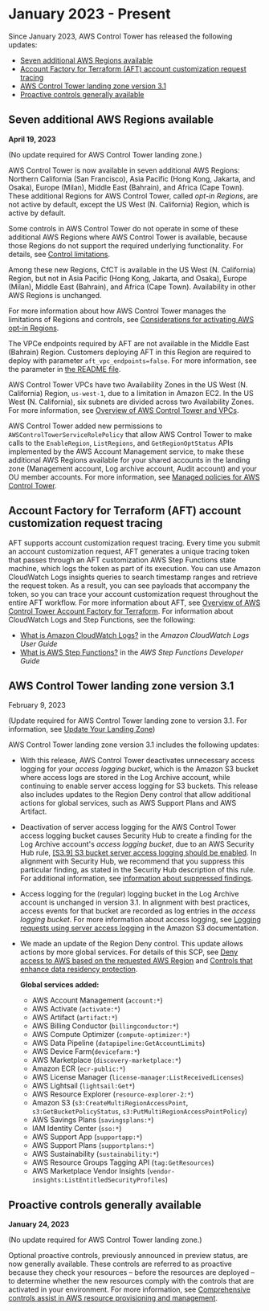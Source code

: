 # January 2023 \- Present<a name="2023-all"></a>

Since January 2023, AWS Control Tower has released the following updates:
+  [Seven additional AWS Regions available](#seven-regions) 
+  [ Account Factory for Terraform \(AFT\) account customization request tracing ](#account-customization-request-tracing-ga) 
+  [AWS Control Tower landing zone version 3\.1](#lz-3-1) 
+  [Proactive controls generally available](#proactive-control-ga) 

## Seven additional AWS Regions available<a name="seven-regions"></a>

**April 19, 2023**

\(No update required for AWS Control Tower landing zone\.\)

AWS Control Tower is now available in seven additional AWS Regions: Northern California \(San Francisco\), Asia Pacific \(Hong Kong, Jakarta, and Osaka\), Europe \(Milan\), Middle East \(Bahrain\), and Africa \(Cape Town\)\. These additional Regions for AWS Control Tower, called *opt\-in Regions*, are not active by default, except the US West \(N\. California\) Region, which is active by default\.

Some controls in AWS Control Tower do not operate in some of these additional AWS Regions where AWS Control Tower is available, because those Regions do not support the required underlying functionality\. For details, see [Control limitations](limits.md#control-limitations)\.

Among these new Regions, CfCT is available in the US West \(N\. California\) Region, but not in Asia Pacific \(Hong Kong, Jakarta, and Osaka\), Europe \(Milan\), Middle East \(Bahrain\), and Africa \(Cape Town\)\. Availability in other AWS Regions is unchanged\.

For more information about how AWS Control Tower manages the limitations of Regions and controls, see [Considerations for activating AWS opt\-in Regions](opt-in-region-considerations.md)\.

The VPCe endpoints required by AFT are not available in the Middle East \(Bahrain\) Region\. Customers deploying AFT in this Region are required to deploy with parameter `aft_vpc_endpoints=false`\. For more information, see the parameter in [ the README file](https://github.com/aws-ia/terraform-aws-control_tower_account_factory#input_aft_vpc_endpoints)\. 

AWS Control Tower VPCs have two Availability Zones in the US West \(N\. California\) Region, `us-west-1`, due to a limitation in Amazon EC2\. In the US West \(N\. California\), six subnets are divided across two Availability Zones\. For more information, see [Overview of AWS Control Tower and VPCs](vpc-concepts.md)\.

AWS Control Tower added new permissions to `AWSControlTowerServiceRolePolicy` that allow AWS Control Tower to make calls to the `EnableRegion`, `ListRegions`, and `GetRegionOptStatus` APIs implemented by the AWS Account Management service, to make these additional AWS Regions available for your shared accounts in the landing zone \(Management account, Log archive account, Audit account\) and your OU member accounts\. For more information, see [Managed policies for AWS Control Tower](access-control-managing-permissions.md#managed-policies-table)\.

## Account Factory for Terraform \(AFT\) account customization request tracing<a name="account-customization-request-tracing-ga"></a>

AFT supports account customization request tracing\. Every time you submit an account customization request, AFT generates a unique tracing token that passes through an AFT customization AWS Step Functions state machine, which logs the token as part of its execution\. You can use Amazon CloudWatch Logs insights queries to search timestamp ranges and retrieve the request token\. As a result, you can see payloads that accompany the token, so you can trace your account customization request throughout the entire AFT workflow\. For more information about AFT, see [Overview of AWS Control Tower Account Factory for Terraform](https://docs.aws.amazon.com/controltower/latest/userguide/aft-overview.html)\. For information about CloudWatch Logs and Step Functions, see the following: 
+  [What is Amazon CloudWatch Logs?](https://docs.aws.amazon.com/AmazonCloudWatch/latest/logs/WhatIsCloudWatchLogs.html) in the *Amazon CloudWatch Logs User Guide* 
+  [What is AWS Step Functions?](https://docs.aws.amazon.com/step-functions/latest/dg/welcome.html) in the *AWS Step Functions Developer Guide* 

## AWS Control Tower landing zone version 3\.1<a name="lz-3-1"></a>

February 9, 2023

\(Update required for AWS Control Tower landing zone to version 3\.1\. For information, see [Update Your Landing Zone](update-controltower.md)\)

AWS Control Tower landing zone version 3\.1 includes the following updates:
+ With this release, AWS Control Tower deactivates unnecessary access logging for your *access logging bucket*, which is the Amazon S3 bucket where access logs are stored in the Log Archive account, while continuing to enable server access logging for S3 buckets\. This release also includes updates to the Region Deny control that allow additional actions for global services, such as AWS Support Plans and AWS Artifact\. 
+ Deactivation of server access logging for the AWS Control Tower access logging bucket causes Security Hub to create a finding for the Log Archive account's *access logging bucket*, due to an AWS Security Hub rule, [\[S3\.9\] S3 bucket server access logging should be enabled](https://docs.aws.amazon.com/securityhub/latest/userguide/securityhub-standards-fsbp-controls.html#fsbp-s3-9)\. In alignment with Security Hub, we recommend that you suppress this particular finding, as stated in the Security Hub description of this rule\. For additional information, see [information about suppressed findings](https://docs.aws.amazon.com/securityhub/latest/userguide/finding-workflow-status.html)\.
+ Access logging for the \(regular\) logging bucket in the Log Archive account is unchanged in version 3\.1\. In alignment with best practices, access events for that bucket are recorded as log entries in the *access logging bucket*\.  For more information about access logging, see [Logging requests using server access logging](https://docs.aws.amazon.com/AmazonS3/latest/userguide/ServerLogs.html) in the Amazon S3 documentation\.
+ We made an update of the Region Deny control\. This update allows actions by more global services\. For details of this SCP, see [Deny access to AWS based on the requested AWS Region](data-residency-controls.md#primary-region-deny-policy) and [Controls that enhance data residency protection](data-residency-controls.md)\.

  **Global services added:**
  + AWS Account Management \(`account:*`\)
  + AWS Activate \(`activate:*`\)
  + AWS Artifact \(`artifact:*`\)
  + AWS Billing Conductor \(`billingconductor:*`\)
  + AWS Compute Optimizer \(`compute-optimizer:*`\)
  + AWS Data Pipeline \(`datapipeline:GetAccountLimits`\)
  + AWS Device Farm\(`devicefarm:*`\)
  + AWS Marketplace \(`discovery-marketplace:*`\)
  + Amazon ECR \(`ecr-public:*`\)
  + AWS License Manager \(`license-manager:ListReceivedLicenses`\)
  + AWS Lightsail \(`lightsail:Get*`\)
  + AWS Resource Explorer \(`resource-explorer-2:*`\)
  + Amazon S3 \(`s3:CreateMultiRegionAccessPoint`, `s3:GetBucketPolicyStatus`, `s3:PutMultiRegionAccessPointPolicy`\)
  + AWS Savings Plans \(`savingsplans:*`\)
  + IAM Identity Center \(`sso:*`\)
  + AWS Support App \(`supportapp:*`\)
  + AWS Support Plans \(`supportplans:*`\)
  + AWS Sustainability \(`sustainability:*`\)
  + AWS Resource Groups Tagging API \(`tag:GetResources`\)
  + AWS Marketplace Vendor Insights \(`vendor-insights:ListEntitledSecurityProfiles`\)

## Proactive controls generally available<a name="proactive-control-ga"></a>

**January 24, 2023**

\(No update required for AWS Control Tower landing zone\.\)

Optional proactive controls, previously announced in preview status, are now generally available\. These controls are referred to as proactive because they check your resources – before the resources are deployed – to determine whether the new resources comply with the controls that are activated in your environment\. For more information, see [Comprehensive controls assist in AWS resource provisioning and management](2022-all.md#proactive-controls-notes)\.